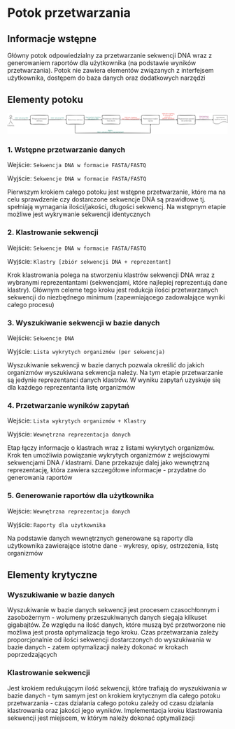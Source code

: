 # Potok przetwarzania

## Informacje wstępne

Główny potok odpowiedzialny za przetwarzanie sekwencji DNA wraz z generowaniem
raportów dla użytkownika (na podstawie wyników przetwarzania).
Potok nie zawiera elementów związanych z interfejsem użytkownika, dostępem do
baza danych oraz dodatkowych narzędzi

## Elementy potoku

![Potok](pipeline.png)

### 1. Wstępne przetwarzanie danych

Wejście: `Sekwencja DNA w formacie FASTA/FASTQ`

Wyjście: `Sekwencje DNA w formacie FASTA/FASTQ`

Pierwszym krokiem całego potoku jest wstępne przetwarzanie, które ma na celu
sprawdzenie czy dostarczone sekwencje DNA są prawidłowe tj. spełniają wymagania
ilości/jakości, długości sekwencj. Na wstępnym etapie możliwe jest wykrywanie
sekwencji identycznych

### 2. Klastrowanie sekwencji

Wejście: `Sekwencje DNA w formacie FASTA/FASTQ`

Wyjście: `Klastry [zbiór sekwencji DNA + reprezentant]`

Krok klastrowania polega na stworzeniu klastrów sekwencji DNA wraz z wybranymi
reprezentantami (sekwencjami, które najlepiej reprezentują dane klastry).
Głównym celeme tego kroku jest redukcja ilości przetwarzanych sekwencji do
niezbędnego minimum (zapewniającego zadowalające wyniki całego procesu)

### 3. Wyszukiwanie sekwencji w bazie danych

Wejście: `Sekwencje DNA`

Wyjście: `Lista wykrytych organizmów (per sekwencja)`

Wyszukiwanie sekwencji w bazie danych pozwala określić do jakich organizmów
wyszukiwana sekwencja należy. Na tym etapie przetwarzanie są jedynie
reprezentanci danych klastrów. W wyniku zapytań uzyskuje się dla każdego
reprezentanta listę organizmów

### 4. Przetwarzanie wyników zapytań

Wejście: `Lista wykrytych organizmów + Klastry`

Wyjście: `Wewnętrzna reprezentacja danych`

Etap łączy informacje o klastrach wraz z listami wykrytych organizmów. Krok ten
umożliwia powiązanie wykrytych organizmów z wejściowymi sekwencjami DNA /
klastrami. Dane przekazuje dalej jako wewnętrzną reprezentację, która zawiera
szczegółowe informacje - przydatne do generowania raportów

### 5. Generowanie raportów dla użytkownika

Wejście: `Wewnętrzna reprezentacja danych`

Wyjście: `Raporty dla użytkownika`

Na podstawie danych wewnętrznych generowane są raporty dla użytkownika
zawierające istotne dane - wykresy, opisy, ostrzeżenia, listę organizmów

## Elementy krytyczne

### Wyszukiwanie w bazie danych

Wyszukiwanie w bazie danych sekwencji jest procesem czasochłonnym i
zasobożernym - wolumeny przeszukiwanych danych siegaja kilkuset gigabajtów. Ze
względu na ilość danych, które muszą być przetworzone nie możliwa jest prosta
optymalizacja tego kroku. Czas przetwarzania zależy proporcjonalnie od ilości
sekwencji dostarczonych do wyszukiwania w bazie danych - zatem optymalizacji
należy dokonać w krokach poprzedzających

### Klastrowanie sekwencji

Jest krokiem redukującym ilość sekwencji, które trafiają do wyszukiwania w
bazie danych - tym samym jest on krokiem krytycznym dla całego potoku
przetwarzania - czas działania całego potoku zależy od czasu działania
klastrowania oraz jakości jego wyników. Implementacja kroku klastrowania
sekwencji jest miejscem, w którym należy dokonać optymalizacji